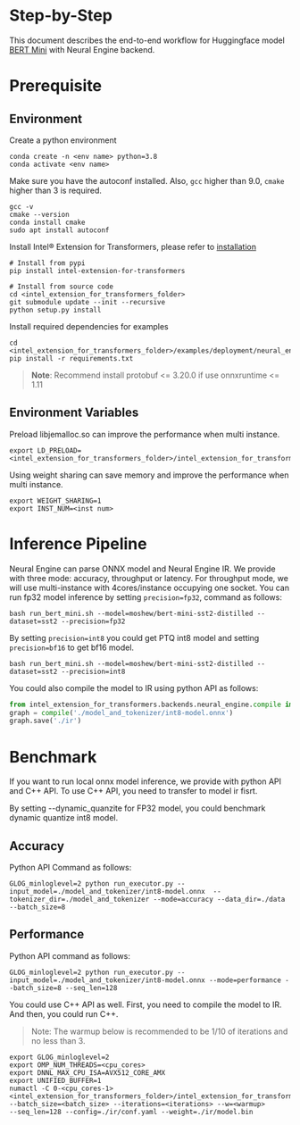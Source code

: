 # Step-by-Step

This document describes the end-to-end workflow for Huggingface model [BERT Mini](https://huggingface.co/moshew/bert-mini-sst2-distilled) with Neural Engine backend.
# Prerequisite

## Environment

Create a python environment
```shell
conda create -n <env name> python=3.8
conda activate <env name>
```
Make sure you have the autoconf installed. 
Also, `gcc` higher than 9.0, `cmake` higher than 3 is required.

```shell
gcc -v
cmake --version
conda install cmake
sudo apt install autoconf
```
Install Intel® Extension for Transformers, please refer to [installation](https://github.com/intel/intel-extension-for-transformers/blob/main/docs/installation.md)
```shell
# Install from pypi
pip install intel-extension-for-transformers

# Install from source code
cd <intel_extension_for_transformers_folder>
git submodule update --init --recursive
python setup.py install
```
Install required dependencies for examples
```shell
cd <intel_extension_for_transformers_folder>/examples/deployment/neural_engine/squad/bert_large
pip install -r requirements.txt
```
>**Note**: Recommend install protobuf <= 3.20.0 if use onnxruntime <= 1.11

## Environment Variables
Preload libjemalloc.so can improve the performance when multi instance.
```
export LD_PRELOAD=<intel_extension_for_transformers_folder>/intel_extension_for_transformers/backends/neural_engine/executor/third_party/jemalloc/lib/libjemalloc.so
```
Using weight sharing can save memory and improve the performance when multi instance.
```
export WEIGHT_SHARING=1
export INST_NUM=<inst num>
```
# Inference Pipeline
Neural Engine can parse ONNX model and Neural Engine IR. 
We provide with three mode: accuracy, throughput or latency. For throughput mode, we will use multi-instance with 4cores/instance occupying one socket.
You can run fp32 model inference by setting `precision=fp32`, command as follows:

```shell
bash run_bert_mini.sh --model=moshew/bert-mini-sst2-distilled --dataset=sst2 --precision=fp32
```

By setting `precision=int8` you could get PTQ int8 model and setting `precision=bf16` to get bf16 model.
```shell
bash run_bert_mini.sh --model=moshew/bert-mini-sst2-distilled --dataset=sst2 --precision=int8
```

You could also compile the model to IR using python API as follows:
```python
from intel_extension_for_transformers.backends.neural_engine.compile import compile
graph = compile('./model_and_tokenizer/int8-model.onnx')
graph.save('./ir')
```


# Benchmark
If you want to run local onnx model inference, we provide with python API and C++ API. To use C++ API, you need to transfer to model ir fisrt.

By setting --dynamic_quanzite for FP32 model, you could benchmark dynamic quantize int8 model.
## Accuracy  
Python API Command as follows:
```shell
GLOG_minloglevel=2 python run_executor.py --input_model=./model_and_tokenizer/int8-model.onnx  --tokenizer_dir=./model_and_tokenizer --mode=accuracy --data_dir=./data --batch_size=8
```

## Performance  
Python API command as follows:
```shell
GLOG_minloglevel=2 python run_executor.py --input_model=./model_and_tokenizer/int8-model.onnx --mode=performance --batch_size=8 --seq_len=128
```

You could use C++ API as well. First, you need to compile the model to IR. And then, you could run C++. 
> Note: The warmup below is recommended to be 1/10 of iterations and no less than 3.
```
export GLOG_minloglevel=2
export OMP_NUM_THREADS=<cpu_cores>
export DNNL_MAX_CPU_ISA=AVX512_CORE_AMX
export UNIFIED_BUFFER=1
numactl -C 0-<cpu_cores-1> <intel_extension_for_transformers_folder>/intel_extension_for_transformers/backends/neural_engine/bin/neural_engine
--batch_size=<batch_size> --iterations=<iterations> --w=<warmup>
--seq_len=128 --config=./ir/conf.yaml --weight=./ir/model.bin
```
